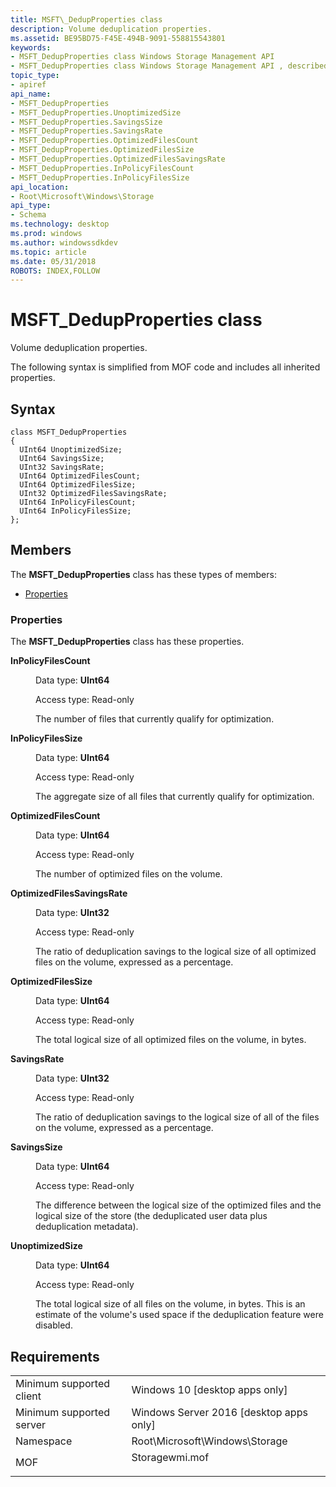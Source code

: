 ```yaml
---
title: MSFT\_DedupProperties class
description: Volume deduplication properties.
ms.assetid: BE95BD75-F45E-494B-9091-558815543801
keywords:
- MSFT_DedupProperties class Windows Storage Management API
- MSFT_DedupProperties class Windows Storage Management API , described
topic_type:
- apiref
api_name:
- MSFT_DedupProperties
- MSFT_DedupProperties.UnoptimizedSize
- MSFT_DedupProperties.SavingsSize
- MSFT_DedupProperties.SavingsRate
- MSFT_DedupProperties.OptimizedFilesCount
- MSFT_DedupProperties.OptimizedFilesSize
- MSFT_DedupProperties.OptimizedFilesSavingsRate
- MSFT_DedupProperties.InPolicyFilesCount
- MSFT_DedupProperties.InPolicyFilesSize
api_location:
- Root\Microsoft\Windows\Storage
api_type:
- Schema
ms.technology: desktop
ms.prod: windows
ms.author: windowssdkdev
ms.topic: article
ms.date: 05/31/2018
ROBOTS: INDEX,FOLLOW
---
```


# MSFT\_DedupProperties class

Volume deduplication properties.

The following syntax is simplified from MOF code and includes all inherited properties.

## Syntax

``` syntax
class MSFT_DedupProperties
{
  UInt64 UnoptimizedSize;
  UInt64 SavingsSize;
  UInt32 SavingsRate;
  UInt64 OptimizedFilesCount;
  UInt64 OptimizedFilesSize;
  UInt32 OptimizedFilesSavingsRate;
  UInt64 InPolicyFilesCount;
  UInt64 InPolicyFilesSize;
};
```

## Members

The **MSFT\_DedupProperties** class has these types of members:

-   [Properties](#msft-dedupproperties-class)

### Properties

The **MSFT\_DedupProperties** class has these properties.

<dl> <dt>

**InPolicyFilesCount**
</dt> <dd> <dl> <dt>

Data type: **UInt64**
</dt> <dt>

Access type: Read-only
</dt> </dl>

The number of files that currently qualify for optimization.

</dd> <dt>

**InPolicyFilesSize**
</dt> <dd> <dl> <dt>

Data type: **UInt64**
</dt> <dt>

Access type: Read-only
</dt> </dl>

The aggregate size of all files that currently qualify for optimization.

</dd> <dt>

**OptimizedFilesCount**
</dt> <dd> <dl> <dt>

Data type: **UInt64**
</dt> <dt>

Access type: Read-only
</dt> </dl>

The number of optimized files on the volume.

</dd> <dt>

**OptimizedFilesSavingsRate**
</dt> <dd> <dl> <dt>

Data type: **UInt32**
</dt> <dt>

Access type: Read-only
</dt> </dl>

The ratio of deduplication savings to the logical size of all optimized files on the volume, expressed as a percentage.

</dd> <dt>

**OptimizedFilesSize**
</dt> <dd> <dl> <dt>

Data type: **UInt64**
</dt> <dt>

Access type: Read-only
</dt> </dl>

The total logical size of all optimized files on the volume, in bytes.

</dd> <dt>

**SavingsRate**
</dt> <dd> <dl> <dt>

Data type: **UInt32**
</dt> <dt>

Access type: Read-only
</dt> </dl>

The ratio of deduplication savings to the logical size of all of the files on the volume, expressed as a percentage.

</dd> <dt>

**SavingsSize**
</dt> <dd> <dl> <dt>

Data type: **UInt64**
</dt> <dt>

Access type: Read-only
</dt> </dl>

The difference between the logical size of the optimized files and the logical size of the store (the deduplicated user data plus deduplication metadata).

</dd> <dt>

**UnoptimizedSize**
</dt> <dd> <dl> <dt>

Data type: **UInt64**
</dt> <dt>

Access type: Read-only
</dt> </dl>

The total logical size of all files on the volume, in bytes. This is an estimate of the volume's used space if the deduplication feature were disabled.

</dd> </dl>

## Requirements



|                                     |                                                                                           |
|-------------------------------------|-------------------------------------------------------------------------------------------|
| Minimum supported client<br/> | Windows 10 \[desktop apps only\]<br/>                                               |
| Minimum supported server<br/> | Windows Server 2016 \[desktop apps only\]<br/>                                      |
| Namespace<br/>                | Root\\Microsoft\\Windows\\Storage<br/>                                              |
| MOF<br/>                      | <dl> <dt>Storagewmi.mof</dt> </dl> |



 

 





